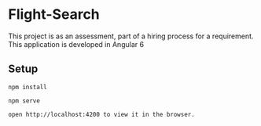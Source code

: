 # Flight-Search
This project is as an assessment, part of a hiring process for a requirement. This application is developed in Angular 6

## Setup
```
npm install
```
```
npm serve
```
```
open http://localhost:4200 to view it in the browser.
```

